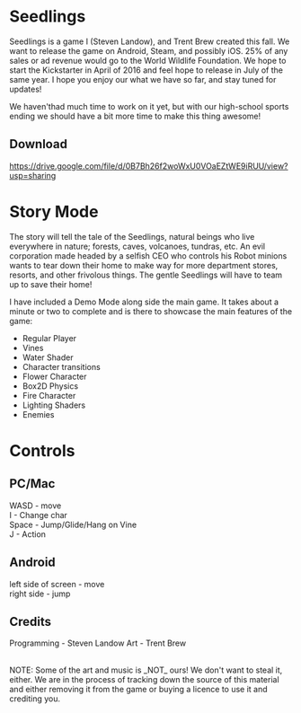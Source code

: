 # Seedlings

Seedlings is a game I (Steven Landow), and Trent Brew created this fall. We want to release the game on Android, Steam, and possibly iOS. 25% of any sales or ad revenue would go to the World Wildlife Foundation. We hope to start the Kickstarter in April of 2016 and feel hope to release in July of the same year. I hope you enjoy our what we have so far, and stay tuned for updates!

We haven'thad much time to work on it yet, but with our high-school sports ending we should have a bit more time to make this thing awesome!

## Download
https://drive.google.com/file/d/0B7Bh26f2woWxU0VOaEZtWE9iRUU/view?usp=sharing

# Story Mode 
The story will tell the tale of the Seedlings, natural beings who live everywhere in nature; forests, caves, volcanoes, tundras, etc. 
An evil corporation made headed by a selfish CEO who controls his Robot minions wants to tear down their home to make way for more department stores, resorts, and other frivolous things.
The gentle Seedlings will have to team up to save their home!

I have included a Demo Mode along side the main game.
It takes about a minute or two to complete and is there to showcase the main features of the game:
* Regular Player
* Vines
* Water Shader
* Character transitions
* Flower Character
* Box2D Physics
* Fire Character
* Lighting Shaders
* Enemies

# Controls
## PC/Mac
WASD - move<br>
I - Change char<br>
Space - Jump/Glide/Hang on Vine<br>
J - Action<br>
## Android
left side of screen - move<br>
right side - jump<br>

## Credits
Programming - Steven Landow
Art - Trent Brew



<br>
NOTE:
Some of the art and music is _NOT_ ours! We don't want to steal it, either. We are in the process of tracking down the source of this material and either removing it from the game or buying a licence to use it and crediting you. 
